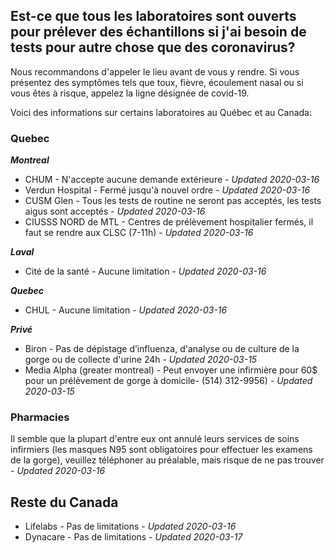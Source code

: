 ## Est-ce que tous les laboratoires sont ouverts pour prélever des échantillons si j'ai besoin de tests pour autre chose que des coronavirus?

Nous recommandons d'appeler le lieu avant de vous y rendre. Si vous présentez des symptômes tels que toux, fièvre, écoulement nasal ou si vous êtes à risque, appelez la ligne désignée de covid-19.

Voici des informations sur certains laboratoires au Québec et au Canada:

### Quebec

**_Montreal_**

- CHUM - N'accepte aucune demande extérieure - _Updated 2020-03-16_
- Verdun Hospital - Fermé jusqu'à nouvel ordre - _Updated 2020-03-16_
- CUSM Glen - Tous les tests de routine ne seront pas acceptés, les tests aigus sont acceptés - _Updated 2020-03-16_
- CIUSSS NORD de MTL - Centres de prélèvement hospitalier fermés, il faut se rendre aux CLSC (7-11h) - _Updated 2020-03-16_

**_Laval_**

- Cité de la santé - Aucune limitation - _Updated 2020-03-16_

**_Quebec_**

- CHUL - Aucune limitation - _Updated 2020-03-16_

**_Privé_**

- Biron - Pas de dépistage d’influenza, d'analyse ou de culture de la gorge ou de collecte d'urine 24h - _Updated 2020-03-15_
- Media Alpha (greater montreal) - Peut envoyer une infirmière pour 60\$ pour un prélèvement de gorge à domicile- (514) 312-9956) - _Updated 2020-03-15_

### Pharmacies

Il semble que la plupart d'entre eux ont annulé leurs services de soins infirmiers (les masques N95 sont obligatoires pour effectuer les examens de la gorge), veuillez téléphoner au préalable, mais risque de ne pas trouver - _Updated 2020-03-16_

## Reste du Canada

- Lifelabs - Pas de limitations - _Updated 2020-03-16_
- Dynacare - Pas de limitations - _Updated 2020-03-17_
